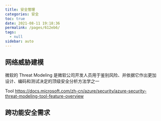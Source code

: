 ```yaml
---
title: 安全管理
categories: 安全
toc: true
date: 2021-08-11 19:18:36
permalink: /pages/612eb6/
tags: 
  - null
sidebar: auto
---
```


## 网络威胁建模

微软的 Threat Modeling 是微软公司开发人员用于鉴别风险、并依据它作出更加设计、编码和测试决定的顶级安全分析方法学之一

Tool https://docs.microsoft.com/zh-cn/azure/security/azure-security-threat-modeling-tool-feature-overview


## 跨功能安全需求

